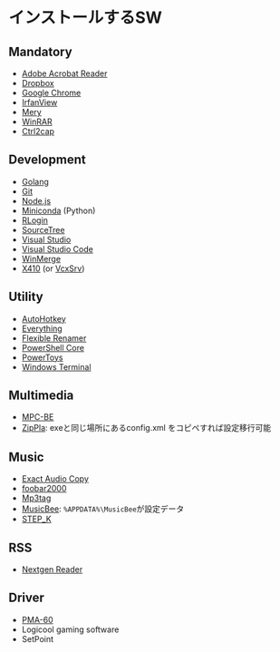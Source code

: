 # インストールするSW

## Mandatory

- [Adobe Acrobat Reader](https://get2.adobe.com/jp/reader/)
- [Dropbox](https://www.dropbox.com/h)
- [Google Chrome](https://www.google.com/intl/ja_jp/chrome/)
- [IrfanView](https://www.microsoft.com/ja-jp/p/irfanview64/9pjz3btl5pv6?ocid=AID2000142_aff_7804_1258413&tduid=(ir__bhs3a6ymvgkftlrpkk0sohzxz32xsxkaazicmcki00)(7804)(1258413)(zufrxFCTPNQ-auJl1i0YPwn_b1Xz5_RJAQ)()&ranMID=39726&ranEAID=zufrxFCTPNQ&ranSiteID=zufrxFCTPNQ-auJl1i0YPwn_b1Xz5_RJAQ&epi=zufrxFCTPNQ-auJl1i0YPwn_b1Xz5_RJAQ&irgwc=1&irclickid=_bhs3a6ymvgkftlrpkk0sohzxz32xsxkaazicmcki00&rtc=1)
- [Mery](https://forest.watch.impress.co.jp/library/software/mery/)
- [WinRAR](https://www.rarlab.com/)
- [Ctrl2cap](https://docs.microsoft.com/en-us/sysinternals/downloads/ctrl2cap)

## Development

- [Golang](https://golang.org/)
- [Git](https://gitforwindows.org/)
- [Node.js](https://nodejs.org/ja/)
- [Miniconda](https://docs.conda.io/en/latest/miniconda.html) (Python)
- [RLogin](http://nanno.dip.jp/softlib/man/rlogin/#INSTALL)
- [SourceTree](https://www.sourcetreeapp.com/)
- [Visual Studio](https://visualstudio.microsoft.com/ja/vs/)
- [Visual Studio Code](https://code.visualstudio.com/)
- [WinMerge](https://winmerge.org/?lang=ja)
- [X410](https://www.microsoft.com/ja-jp/p/x410/9nlp712zmn9q) (or [VcxSrv](https://sourceforge.net/projects/vcxsrv/))

## Utility

- [AutoHotkey](https://www.autohotkey.com/)
- [Everything](https://forest.watch.impress.co.jp/library/software/everything/)
- [Flexible Renamer](https://hp.vector.co.jp/authors/VA014830/FlexRena/)
- [PowerShell Core](https://github.com/PowerShell/PowerShell/releases)
- [PowerToys](https://github.com/microsoft/PowerToys/releases/)
- [Windows Terminal](https://www.microsoft.com/ja-jp/p/windows-terminal/9n0dx20hk701?rtc=1)

## Multimedia

- [MPC-BE](https://ja.osdn.net/projects/sfnet_mpcbe/)
- [ZipPla](https://sites.google.com/site/riostoolbox/zippla): exeと同じ場所にあるconfig.xml をコピペすれば設定移行可能
## Music

- [Exact Audio Copy](http://www.exactaudiocopy.de/en/index.php/resources/download/)
- [foobar2000](https://www.foobar2000.org/)
- [Mp3tag](https://www.microsoft.com/ja-jp/p/mp3tag/9nn77tcq1nc8)
- [MusicBee](https://forest.watch.impress.co.jp/library/software/musicbee/): `%APPDATA%\MusicBee`が設定データ
- [STEP_K](https://forest.watch.impress.co.jp/library/software/step_k/)

## RSS

- [Nextgen Reader](https://www.microsoft.com/ja-jp/p/nextgen-reader/9wzdncrfj262)

## Driver

- [PMA-60](https://www.denon.jp/ja-jp/shop/amplifiers_ap/pma60_ap)
- Logicool gaming software
- SetPoint

